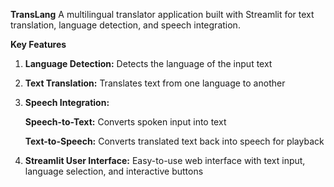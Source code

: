 **TransLang**
A multilingual translator application built with Streamlit for text translation, language detection, and speech integration.

**Key Features**

1. **Language Detection:** Detects the language of the input text 

2. **Text Translation:** Translates text from one language to another

3. **Speech Integration:**

     **Speech-to-Text:** Converts spoken input into text
  
     **Text-to-Speech:** Converts translated text back into speech for playback

4. **Streamlit User Interface:** Easy-to-use web interface with text input, language selection, and interactive buttons


